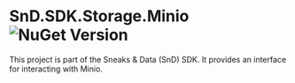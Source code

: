 # SnD.SDK.Storage.Minio ![NuGet Version](https://img.shields.io/nuget/v/SnD.Sdk)

This project is part of the Sneaks & Data (SnD) SDK. It provides an interface for interacting with Minio.
